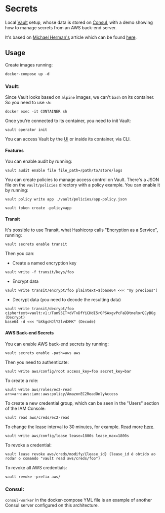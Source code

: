 # Secrets
Local [Vault](https://www.vaultproject.io) setup, whose data is stored on [Consul](https://www.consul.io), with a demo showing how to manage secrets from an AWS back-end server.

It's based on [Michael Herman's](https://testdriven.io/authors/herman/) article which can be found [here](https://testdriven.io/blog/managing-secrets-with-vault-and-consul/).

## Usage

Create images running:
```
docker-compose up -d
```

### Vault:
Since Vault looks based on `alpine` images, we can't `bash` on its container. So you need to use `sh`:
```
docker exec -it CONTAINER sh
```

Once you're connected to its container, you need to init Vault:
```
vault operator init
```

You can access Vault by the [UI](http://0.0.0.0:8002/ui/vault) or inside its container, via CLI.

#### Features
You can enable audit by running:
```
vault audit enable file file_path=/path/to/store/logs
```   

You can create policies to manage access control on Vault. There's a JSON file on the `vault/policies` directory with a 
policy example. You can enable it by running:
```
vault policy write app ./vault/policies/app-policy.json

vault token create -policy=app
```

#### Transit
It's possible to use Transit, what Hashicorp calls "Encryption as a Service", running:
```
vault secrets enable transit
```

Then you can:
- Create a named encryption key
```
vault write -f transit/keys/foo
```

- Encrypt data
```
vault write transit/encrypt/foo plaintext=$(base64 <<< "my precious")
```

- Decrypt data (you need to decode the resulting data)
```
vault write transit/decrypt/foo ciphertext=vault:v1:/Tun95IT+dVTvDfYiCHdI5rGPSAxgvPcFaDDtneRorQCyBOg (Decrypt)
base64 -d <<< "bXkgcHJlY2lvdXMK" (Decode)
```

#### AWS Back-end Secrets
You can enable AWS back-end secrets by running:
```
vault secrets enable -path=aws aws
```

Then you need to authenticate:
```
vault write aws/config/root access_key=foo secret_key=bar
```

To create a role:
```
vault write aws/roles/ec2-read arn=arn:aws:iam::aws:policy/AmazonEC2ReadOnlyAccess
```

To create a new credential group, which can be seen in the "Users" section of the IAM Console:
```
vault read aws/creds/ec2-read
```

To change the lease interval to 30 minutes, for example. Read more [here](https://www.vaultproject.io/guides/identity/lease.html).
```
vault write aws/config/lease lease=1800s lease_max=1800s
```
        
To revoke a credential:
```
vault lease revoke aws/creds/modify/{lease_id} (lease_id é obtido ao rodar o comando "vault read aws/creds/foo")
```
        
To revoke all AWS credentials:
```
vault revoke -prefix aws/
```

### Consul:
`consul-worker` in the docker-compose YML file is an example of another Consul server configured on this architecture.